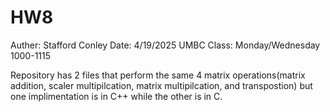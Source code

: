 # HW8
Auther: Stafford Conley 
Date: 4/19/2025
UMBC Class: Monday/Wednesday 1000-1115

Repository has 2 files that perform the same 4 matrix operations(matrix addition, scaler multipilcation, matrix multipilcation, and transpostion) but one implimentation is in C++ while the other is in C.
